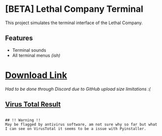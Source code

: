# [BETA] Lethal Company Terminal

This project simulates the terminal interface of the Lethal Company. 

## Features

- Terminal sounds
- All terminal menus *(ish)*

# [Download Link](https://cdn.discordapp.com/attachments/1196587062476947507/1206259526223798382/LethalCompanyTerminal.exe?ex=65db5bba&is=65c8e6ba&hm=ddc287736932de7b1a09bc0973bbce452906b614a3bdf300a958cb51b8f0724a&)
*Had to be done through Discord due to GitHub upload size limitations :(*
## [Virus Total Result](https://www.virustotal.com/gui/file/36f4f6606337af31a4d61d4046810c43125dc8971356b58d9c79fc1f38f11b7d)
```Matches rule PyInstaller from ruleset PyInstaller at https://github.com/bartblaze/Yara-rules by @bartblaze Identifies executable converted using PyInstaller. This rule by itself does NOT necessarily mean the detected file is malicious.

## !! Warning !!
May be flagged by antivirus software, am not sure why so far but what I can see on VirusTotal it seems to be a issue with Pyinstaller. 
